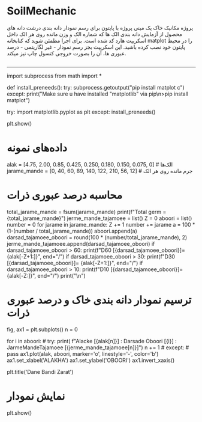 # SoilMechanic
پروژه مکانیک خاک
یک مینی پروژه با پایتون برای رسم نمودار دانه بندی درشت دانه های محصول از آزمایش دانه بندی الک ها که شماره الک و وزن مانده روی هر الک داخل اسکریپت هارد کد شده است. برای اجرا مطمئن شوید که کتابخانه matplot را در محیط پایتون خود نصب کرده باشید. این اسکریپت بجز رسم نمودار - غیر لگاریتمی - درصد عبوری ها، آن را بصورت خروجی کنسول چاپ نیز میکند.

<img href="https://drive.google.com/file/d/1guPnPplrashYEoXJN0UjPs1ytcBvJ6aM/view?usp=sharing"></img>


_____________________________________________________________________________________________________________________________________________________________________________________________
import subprocess
from math import *


def install_preneeds():
    try:
        subprocess.getoutput("pip install matplot c")
    except:
        print("Make sure u have installed \"matplotlib\" via pip\n>pip install matplot")


try:
    import matplotlib.pyplot as plt
except:
    install_preneeds()

plt.show()

# داده‌های نمونه
alak = [4.75, 2.00, 0.85, 0.425, 0.250, 0.180, 0.150, 0.075, 0]  # الک‌ها
jarame_mande = [0, 40, 60, 89, 140, 122, 210, 56, 12]  # جرم مانده روی هر الک

# محاسبه درصد عبوری ذرات
total_jarame_mande = fsum(jarame_mande)
print(f"Total germ = {total_jarame_mande}")
jerme_mande_tajamoee = list()
Z = 0
aboori = list()
number = 0
for jarame in jarame_mande:
    Z += 1
    number += jarame
    a = 100 * (1-(number / total_jarame_mande))
    aboori.append(a)
    darsad_tajamoee_oboori = round(100 * (number/total_jarame_mande), 2)
    jerme_mande_tajamoee.append(darsad_tajamoee_oboori)
    if darsad_tajamoee_oboori > 60:
        print(f"D60 [{darsad_tajamoee_oboori}]= {alak[-Z+1:]}", end="/")
    if darsad_tajamoee_oboori > 30:
        print(f"D30 [{darsad_tajamoee_oboori}]= {alak[-Z+1:]}", end="/")
    if darsad_tajamoee_oboori > 10:
        print(f"D10 [{darsad_tajamoee_oboori}]= {alak[-Z:]}", end="/")
    print("\n")
# ترسیم نمودار دانه بندی خاک و درصد عبوری ذرات
fig, ax1 = plt.subplots()
n = 0

for i in aboori:
    # try:
    print(
        f"Alacke [{alak[n]}] : Darsade Oboori [{i}] : JarmeMandeTajamoee [{jerme_mande_tajamoee[n]}]")
    n += 1
    # except:
    #     pass
ax1.plot(alak, aboori, marker='o', linestyle='-', color='b')
ax1.set_xlabel('ALAKHA')
ax1.set_ylabel('OBOORI')
ax1.invert_xaxis()

plt.title('Dane Bandi Zarat')

# نمایش نمودار
plt.show()
